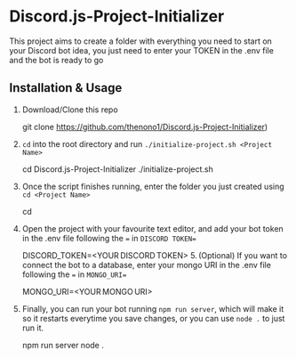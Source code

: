 # Discord.js-Project-Initializer
This project aims to create a folder with everything you need to start on your Discord bot idea, you just need to enter your TOKEN in the .env file and the bot is ready to go

## Installation & Usage
1. Download/Clone this repo

	git clone https://github.com/thenono1/Discord.js-Project-Initializer)
2. `cd` into the root directory and run `./initialize-project.sh <Project Name>`

	cd Discord.js-Project-Initializer
	./initialize-project.sh <Project Name>
3. Once the script finishes running, enter the folder you just created using `cd <Project Name>`

	cd <Project Name>
4. Open the project with your favourite text editor, and add your bot token in the .env file following the `=` in `DISCORD TOKEN=`

	DISCORD_TOKEN=<YOUR DISCORD TOKEN>
5. (Optional) If you want to connect the bot to a database, enter your mongo URI in the .env file following the `=` in `MONGO_URI=`

	MONGO_URI=<YOUR MONGO URI>
5. Finally, you can run your bot running `npm run server`, which will make it so it restarts everytime you save changes, or you can use `node .` to just run it.

	npm run server
	node .